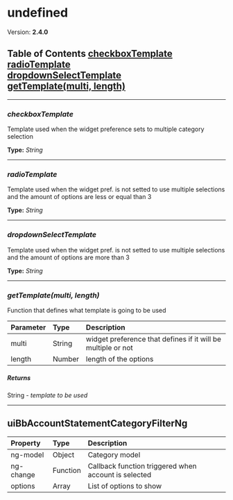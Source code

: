 # undefined


Version: **2.4.0**


## Table of Contents    <a href="#checkboxTemplate">checkboxTemplate</a><br/>    <a href="#radioTemplate">radioTemplate</a><br/>    <a href="#dropdownSelectTemplate">dropdownSelectTemplate</a><br/>    <a href="#getTemplate">getTemplate(multi, length)</a><br/>

---
### <a name="checkboxTemplate"></a>*checkboxTemplate*

Template used when the widget preference sets to multiple category selection

**Type:** *String*


---
### <a name="radioTemplate"></a>*radioTemplate*

Template used when the widget pref. is not setted to use multiple selections
and the amount of options are less or equal than 3

**Type:** *String*


---
### <a name="dropdownSelectTemplate"></a>*dropdownSelectTemplate*

Template used when the widget pref. is not setted to use multiple selections
and the amount of options are more than 3

**Type:** *String*


---

### <a name="getTemplate"></a>*getTemplate(multi, length)*

Function that defines what template is going to be used

| Parameter | Type | Description |
| :-- | :-- | :-- |
| multi | String | widget preference that defines if it will be multiple or not |
| length | Number | length of the options |

##### Returns

String - *template to be used*

---

## uiBbAccountStatementCategoryFilterNg


| Property | Type | Description |
| :-- | :-- | :-- |
| ng-model | Object | Category model |
| ng-change | Function | Callback function triggered when account is selected |
| options | Array | List of options to show |
